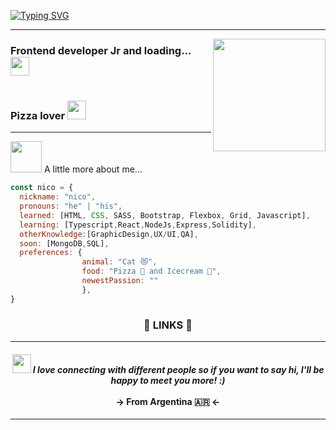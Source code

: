 [![Typing SVG](https://readme-typing-svg.herokuapp.com?color=F7B10EFF&size=30&center=true&vCenter=true&width=900&lines=Hello+world%2C+I'm+Nico!+%F0%9F%91%A8%E2%80%8D%F0%9F%92%BB)](https://git.io/typing-svg)
<hr>
<img align='right' src="https://media.giphy.com/media/Lq0gapdf2AYBImvECV/giphy.gif" width="180">
<h3>Frontend developer Jr and loading... <img src="https://media.giphy.com/media/WUlplcMpOCEmTGBtBW/giphy.gif" width="30"><br><br><br>Pizza lover <img src="https://media.giphy.com/media/lmEkeRtZAj59tWYSqF/giphy.gif" width="30">
</h3>
<hr>
<p><img src="https://media.giphy.com/media/VgCDAzcKvsR6OM0uWg/giphy.gif" width="50"> A little more about me...  </p>

```javascript
const nico = {
  nickname: "nico",
  pronouns: "he" | "his",
  learned: [HTML, CSS, SASS, Bootstrap, Flexbox, Grid, Javascript],
  learning: [Typescript,React,NodeJs,Express,Solidity],
  otherKnowledge:[GraphicDesign,UX/UI,QA],
  soon: [MongoDB,SQL],
  preferences: {
                animal: "Cat 😻",
                food: "Pizza 🍕 and Icecream 🍦",
                newestPassion: ""
                },
}
```



<h3 align="center">🚀 LINKS 🚀</h3>
<p align="center"> <a href=""></a></p>

<hr>

<h4 align='center'><img src="https://media.giphy.com/media/LnQjpWaON8nhr21vNW/giphy.gif" width="30"> <em><b>I love connecting with different people</b> so if you want to say <b>hi, I'll be happy to meet you more!</b> :)</em><br><br>-> From Argentina 🇦🇷 <-</h4>

---
